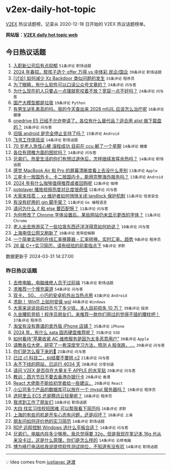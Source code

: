 # v2ex-daily-hot-topic

[V2EX](https://www.v2ex.com/) 热议话题榜，记录从 2020-12-18 日开始的 V2EX 热议话题榜单。

**网站版：[V2EX daily hot topic web](https://boojack.github.io/v2ex-daily-hot-topic-web/)**

## 今日热议话题

<!-- TODAY BEGIN -->

1. [入职新公司后有点抑郁](https://www.v2ex.com/t/1028530) `51条评论` `职场话题`
1. [2024 年春招，帮孩子选个 offer 万得 vs 中体彩 民企/国企](https://www.v2ex.com/t/1028501) `39条评论` `职场话题`
1. [[讨论] 如何减少 Xz Backdoor 类似问题的发生](https://www.v2ex.com/t/1028563) `33条评论` `程序员`
1. [为了眼睛，有什么软件可以口读公众号文章的？](https://www.v2ex.com/t/1028497) `24条评论` `问与答`
1. [为什么现在的人只要占一点理就死咬着不放？宽容一点不好吗？](https://www.v2ex.com/t/1028524) `24条评论` `问与答`
1. [国产大模型都是垃圾](https://www.v2ex.com/t/1028510) `19条评论` `Python`
1. [有男生泌乳素高的吗，我的今天查出来 2028 mIU/L 应该怎么治疗呢](https://www.v2ex.com/t/1028541) `16条评论` `健康`
1. [onedrive E5 已经不允许申请了，各位有什么替代品？适合用 alist 做下载盘的？](https://www.v2ex.com/t/1028513) `16条评论` `问与答`
1. [旧版 android 是完全停止支持了吗？](https://www.v2ex.com/t/1028521) `15条评论` `Android`
1. [飞书工作体验谈](https://www.v2ex.com/t/1028575) `14条评论` `职场话题`
1. [70 岁老人急性心梗 溶栓成功 目前在 ccu 躺了一个星期](https://www.v2ex.com/t/1028570) `14条评论` `健康`
1. [各位有颈椎方面的困扰吗？](https://www.v2ex.com/t/1028557) `14条评论` `问与答`
1. [兄弟们，热爱生活的你们有想过退休后，怎样继续发挥余热吗？](https://www.v2ex.com/t/1028516) `14条评论` `职场话题`
1. [感觉 MacBook Air 和 Pro 的屏幕清晰度看上去没什么差别](https://www.v2ex.com/t/1028586) `13条评论` `Apple`
1. [三星卡一放国外卡，卡二放国内卡，能用完整海外服务吗？](https://www.v2ex.com/t/1028576) `13条评论` `Android`
1. [2024 年有什么咖啡值得推荐或者回购呢](https://www.v2ex.com/t/1028577) `12条评论` `咖啡`
1. [potplayer 播放视频亮度对比度很奇怪](https://www.v2ex.com/t/1028515) `12条评论` `问与答`
1. [大家来找茬： xz 维护者如何悄悄关闭 landlock 保护机制](https://www.v2ex.com/t/1028585) `11条评论` `信息安全`
1. [有没有好用的 gin 脚手架？](https://www.v2ex.com/t/1028529) `11条评论` `Go 编程语言`
1. [请问为什么 if 和 else 要匹配呀？](https://www.v2ex.com/t/1028518) `11条评论` `问与答`
1. [为何修改了 Chrome 字体设置后，某些网站仍未显示更改的字体？](https://www.v2ex.com/t/1028511) `11条评论` `Chrome`
1. [老人出去旅游买了一些垃圾东西还洋洋得意如何劝说？](https://www.v2ex.com/t/1028592) `10条评论` `问与答`
1. [上海电信公网又刷新了](https://www.v2ex.com/t/1028494) `10条评论` `宽带症候群`
1. [一个简单实用的在线汇率换算器 - 汇率转换、实时汇率、趋势](https://www.v2ex.com/t/1028553) `9条评论` `程序员`
1. [26 届 C++实习简历，请有经验的前辈指点下](https://www.v2ex.com/t/1028552) `9条评论` `求职`

数据更新于 2024-03-31 14:27:00

<!-- TODAY END -->

### 昨日热议话题

<!-- YESTERDAY BEGIN -->

1. [去修电脑，电脑维修人员干过前端](https://www.v2ex.com/t/1028319) `75条评论` `职场话题`
1. [求推荐一个慢充渠道](https://www.v2ex.com/t/1028309) `54条评论` `问与答`
1. [双卡， 5G， 小巧的安卓机外出当热点用](https://www.v2ex.com/t/1028299) `43条评论` `Android`
1. [求助！ Win11 上如何安装 wsl](https://www.v2ex.com/t/1028402) `40条评论` `Windows`
1. [大家来说说目前炒币亏了多少钱，本人目前损失 10 万？](https://www.v2ex.com/t/1028441) `39条评论` `投资`
1. [久坐腰肌劳损！程序员朋友们，来推荐一款你们用过的觉得不错的腰枕吧！](https://www.v2ex.com/t/1028354) `37条评论` `程序员`
1. [淘宝有没有靠谱的卖外版 iPhone 店铺？](https://www.v2ex.com/t/1028303) `35条评论` `iPhone`
1. [2024 年，有什么 sata 固态硬盘推荐呢？](https://www.v2ex.com/t/1028332) `35条评论` `SSD`
1. [如何看待“苹果收紧 AC 维修服务是因为太多恶意用户”](https://www.v2ex.com/t/1028314) `30条评论` `Apple`
1. [请教各位大佬，研究了一套深度学习方法，预测 A 股涨跌，....](https://www.v2ex.com/t/1028472) `29条评论` `问与答`
1. [你们是怎么瘦下来的🤗](https://www.v2ex.com/t/1028463) `23条评论` `问与答`
1. [已过 c1 科目二，纠结要不要转 c2](https://www.v2ex.com/t/1028394) `21条评论` `问与答`
1. [永不下线的网站，已运行 4034 天](https://www.v2ex.com/t/1028439) `20条评论` `分享创造`
1. [请问 V2EX 是否存在大量关于 APPLE 的水军贴](https://www.v2ex.com/t/1028433) `20条评论` `问与答`
1. [教训：西方节日不要去香港办银行卡](https://www.v2ex.com/t/1028373) `20条评论` `香港`
1. [React 大佬能不能给初学者给一些建议。](https://www.v2ex.com/t/1028324) `20条评论` `React`
1. [小公司多个产品的数据库可以放在一个 mysql 服务器吗？](https://www.v2ex.com/t/1028395) `19条评论` `程序员`
1. [选阿里云 ECS 还是腾讯云轻量呢？](https://www.v2ex.com/t/1028452) `18条评论` `程序员`
1. [我求到工作了朋友们](https://www.v2ex.com/t/1028339) `18条评论` `职场话题`
1. [大四 找实习找校招困难 可以帮我看下简历吗](https://www.v2ex.com/t/1028449) `16条评论` `求职`
1. [上海的有些司机是开车心态有问题，还是闷坏？](https://www.v2ex.com/t/1028362) `16条评论` `上海`
1. [朋友问如何评价他的实习简历](https://www.v2ex.com/t/1028420) `14条评论` `职场话题`
1. [RDP 远程控制 Windows 选什么平板合适？](https://www.v2ex.com/t/1028365) `14条评论` `问与答`
1. [兄弟们，电脑内存多少够用，我总觉得要 32g，但是我现在笔记本 16g 也从来没卡过，这是什么原理，你们是怎么样的](https://www.v2ex.com/t/1028356) `14条评论` `云修电脑`
1. [博为峰打电话给我说提供软件测试岗位，不知道有没有坑](https://www.v2ex.com/t/1028320) `14条评论` `职场话题`

<!-- YESTERDAY END -->

---

💡 Idea comes from [justjavac 迷渡](https://github.com/justjavac/)
